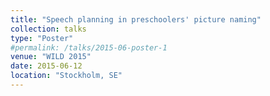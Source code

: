 ```yaml
---
title: "Speech planning in preschoolers' picture naming"
collection: talks
type: "Poster"
#permalink: /talks/2015-06-poster-1
venue: "WILD 2015"
date: 2015-06-12
location: "Stockholm, SE"
---
```



